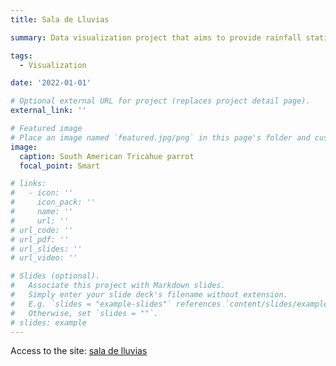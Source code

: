 ```yaml
---
title: Sala de Lluvias

summary: Data visualization project that aims to provide rainfall statistics by rendering cyclical features with a 2D representation of data.

tags:
  - Visualization

date: '2022-01-01'

# Optional external URL for project (replaces project detail page).
external_link: ''

# Featured image
# Place an image named `featured.jpg/png` in this page's folder and customize its options here.
image:
  caption: South American Tricahue parrot 
  focal_point: Smart

# links:
#   - icon: ''
#     icon_pack: ''
#     name: ''
#     url: ''
# url_code: ''
# url_pdf: ''
# url_slides: ''
# url_video: ''

# Slides (optional).
#   Associate this project with Markdown slides.
#   Simply enter your slide deck's filename without extension.
#   E.g. `slides = "example-slides"` references `content/slides/example-slides.md`.
#   Otherwise, set `slides = ""`.
# slides: example
---
```


Access to the site: [sala de lluvias](http://saladelluvias.uoh.cl/)
